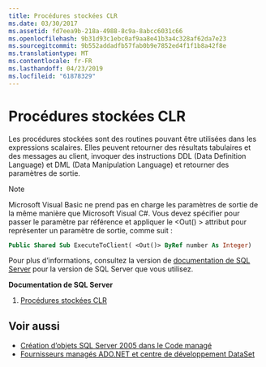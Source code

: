 ```yaml
---
title: Procédures stockées CLR
ms.date: 03/30/2017
ms.assetid: fd7eea9b-218a-4988-8c9a-8abcc6031c66
ms.openlocfilehash: 9b31d93c1ebc0af9aa8e41b3a4c328af62da7e23
ms.sourcegitcommit: 9b552addadfb57fab0b9e7852ed4f1f1b8a42f8e
ms.translationtype: MT
ms.contentlocale: fr-FR
ms.lasthandoff: 04/23/2019
ms.locfileid: "61878329"
---
```

# <a name="clr-stored-procedures"></a>Procédures stockées CLR
Les procédures stockées sont des routines pouvant être utilisées dans les expressions scalaires. Elles peuvent retourner des résultats tabulaires et des messages au client, invoquer des instructions DDL (Data Definition Language) et DML (Data Manipulation Language) et retourner des paramètres de sortie.  
  
> [!NOTE]
>  Microsoft Visual Basic ne prend pas en charge les paramètres de sortie de la même manière que Microsoft Visual C#. Vous devez spécifier pour passer le paramètre par référence et appliquer le \<Out() > attribut pour représenter un paramètre de sortie, comme suit :  
  
```vb
Public Shared Sub ExecuteToClient( <Out()> ByRef number As Integer)  
```
  
Pour plus d’informations, consultez la version de [documentation de SQL Server](/sql) pour la version de SQL Server que vous utilisez.
  
 **Documentation de SQL Server**

1. [Procédures stockées CLR](https://go.microsoft.com/fwlink/?LinkId=115400)  
  
## <a name="see-also"></a>Voir aussi

- [Création d’objets SQL Server 2005 dans le Code managé](https://docs.microsoft.com/previous-versions/visualstudio/visual-studio-2008/6s0s2at1(v=vs.90))
- [Fournisseurs managés ADO.NET et centre de développement DataSet](https://go.microsoft.com/fwlink/?LinkId=217917)
